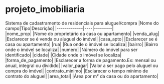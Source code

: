 # projeto_imobiliaria
Sistema de cadastramento de residenciais para aluguel/compra
|Nome do campo|Tipo|Descrição|
|-------------|----|---------|   
|nome_prop|  |Nome do proprietário da casa ou apartamento|
|venda_alug| |Esclarecer se é venda ou aluguel do imóvel|
|casa_apto|  |Esclarecer se é casa ou apartamento|
|rua| |Rua onde o imóvel se localiza|
|bairro| |Bairro onde o imóvel se localiza|
|numero|  |Número do imóvel para ser identificado|
|cidade|  |Cidade onde o imóvel se localiza|
|forma_de_pagamento| |Esclarecer a forma de pagamento.Ex: mensal ou anual, integral ou dividido|
|valor_pagar| |Valor a ser pago pelo aluguel ou compra do imóvel|
|contrato_minimo| |Esclarecer o tempo mínimo de contrato do aluguel|
|area_total| |Área por m² da casa ou do apartamento|

